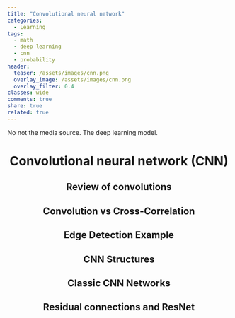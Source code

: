 ```yaml
---
title: "Convolutional neural network"
categories:
  - Learning
tags:
  - math
  - deep learning
  - cnn
  - probability
header:
  teaser: /assets/images/cnn.png
  overlay_image: /assets/images/cnn.png
  overlay_filter: 0.4
classes: wide
comments: true
share: true
related: true
---
```


No not the media source. The deep learning model.


# $$\text{Convolutional neural network (CNN)}$$

## $$\text{Review of convolutions}$$

## $$\text{Convolution vs Cross-Correlation}$$

## $$\text{Edge Detection Example}$$

## $$\text{CNN Structures}$$

## $$\text{Classic CNN Networks}$$

## $$\text{Residual connections and ResNet}$$